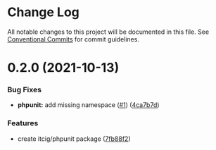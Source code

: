 # Change Log

All notable changes to this project will be documented in this file.
See [Conventional Commits](https://conventionalcommits.org) for commit guidelines.

# 0.2.0 (2021-10-13)


### Bug Fixes

* **phpunit:** add missing namespace ([#1](https://github.com/itcig/phpunit/issues/1)) ([4ca7b7d](https://github.com/itcig/phpunit/commit/4ca7b7dae01a78b402a4f812df49625850258fb8))


### Features

* create itcig/phpunit package ([7fb88f2](https://github.com/itcig/phpunit/commit/7fb88f253cfc8c45d5160a5cb37700793aff65d5))
